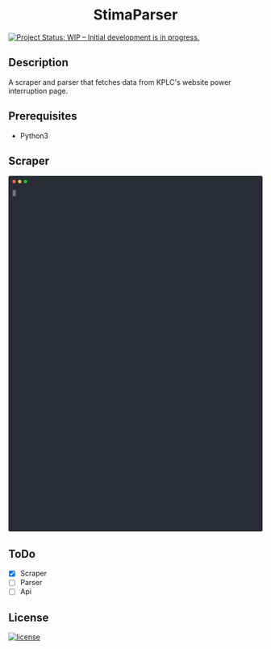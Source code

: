 <h1 align="center"><b>StimaParser</b></h1>


[![Project Status: WIP – Initial development is in progress.](https://www.repostatus.org/badges/latest/wip.svg)](https://github.com/DanNduati/Jokes_api)
## <b>Description</b>
A scraper and parser that fetches data from KPLC's website power interruption page.

## <b>Prerequisites</b>
- Python3

## Scraper
<p align="center">
<img src="images/demo.svg">
</p>

## ToDo
- [x] Scraper
- [ ] Parser
- [ ] Api

## <b>License</b>
[![license](https://img.shields.io/github/license/mashape/apistatus.svg?style=for-the-badge)](LICENSE)
